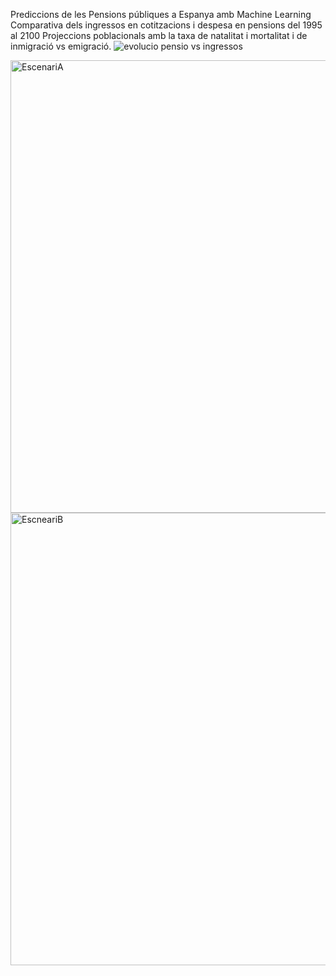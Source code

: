 Prediccions de les Pensions públiques a Espanya amb Machine Learning
Comparativa dels ingressos en cotitzacions i despesa en pensions del 1995 al 2100
Projeccions poblacionals amb la taxa de natalitat i mortalitat i de inmigració vs emigració.
![evolucio pensio vs ingressos](https://github.com/angeliufus/Estudi-amb-Machine-Learning-del-Sistema-de-Pensions-Public-espanyol/assets/29401511/97c2a288-0c66-42cd-9fdc-73e72b0f7e40)

<img width="724" alt="EscenariA" src="https://github.com/angeliufus/Estudi-amb-Machine-Learning-del-Sistema-de-Pensions-Public-espanyol/assets/29401511/03594da6-a3b4-4708-9cb6-152ba82369a2">
<img width="724" alt="EscneariB" src="https://github.com/angeliufus/Estudi-amb-Machine-Learning-del-Sistema-de-Pensions-Public-espanyol/assets/29401511/485f333a-54d2-4cff-aa17-1f7e99cb8983">

